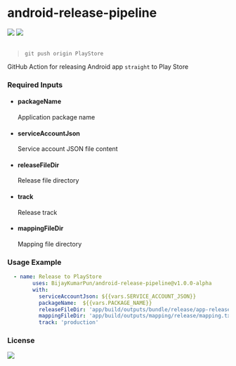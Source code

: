 # android-release-pipeline
 <div style={display:flex;}>

<img src="https://img.shields.io/github/languages/code-size/bijaykumarpun/android-release-pipeline"/>
<!-- <img src="https://img.shields.io/github/downloads/bijaykumarpun/android-release-pipeline/total"/> -->
<img src="https://img.shields.io/github/last-commit/bijaykumarpun/android-release-pipeline"/>
</div><br>

> `git push origin PlayStore`


 GitHub Action for releasing Android app `straight` to Play Store
 


  


### Required Inputs
- #### packageName
    Application package name
- #### serviceAccountJson
    Service account JSON file content
- #### releaseFileDir
    Release file directory
- #### track
    Release track
- #### mappingFileDir
    Mapping file directory
    
### Usage Example
```yaml
  - name: Release to PlayStore
        uses: BijayKumarPun/android-release-pipeline@v1.0.0-alpha
        with:
          serviceAccountJson: ${{vars.SERVICE_ACCOUNT_JSON}}
          packageName:  ${{vars.PACKAGE_NAME}}
          releaseFileDir: 'app/build/outputs/bundle/release/app-release.aab'
          mappingFileDir: 'app/build/outputs/mapping/release/mapping.txt'
          track: 'production'
```

### License
<img src="https://img.shields.io/github/license/bijaykumarpun/android-release-pipeline?style=flat-square"/>

